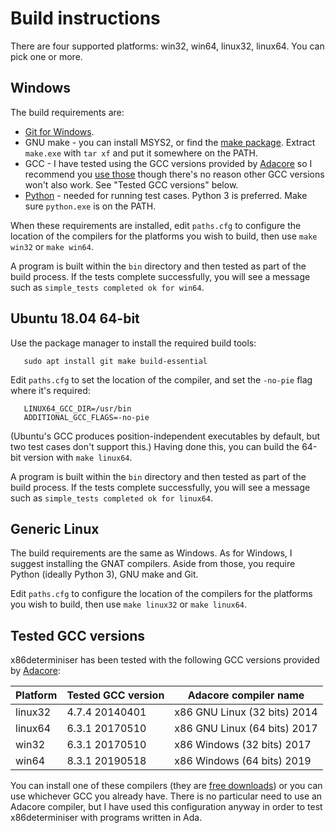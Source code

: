 
# Build instructions

There are four supported platforms: win32, win64, linux32, linux64.
You can pick one or more. 

## Windows

The build requirements are:

* [Git for Windows](https://gitforwindows.org/).
* GNU make - you can install MSYS2, or find the 
  [make package](http://repo.msys2.org/msys/x86_64/). Extract `make.exe` with `tar xf`
  and put it somewhere on the PATH.
* GCC - I have tested using the GCC versions
  provided by [Adacore](https://www.adacore.com/) so I recommend you
  [use those](https://www.adacore.com/download/more)
  though there's no reason other GCC versions won't also work. See "Tested GCC versions" below.
* [Python](https://www.python.org/) - needed for running test cases. Python 3 is
  preferred. Make sure `python.exe` is on the PATH.
 
When these requirements are installed, edit `paths.cfg` to configure the location of the
compilers for the platforms you wish to build, then use `make win32` or `make win64`.

A program is built within the `bin` directory and then tested as part of the build process.
If the tests complete successfully, you will see a message such as
`simple_tests completed ok for win64`.

## Ubuntu 18.04 64-bit

Use the package manager to install the required build tools:

```
   sudo apt install git make build-essential
```

Edit `paths.cfg` to set the location of the compiler, and set the
`-no-pie` flag where it's required:

```
   LINUX64_GCC_DIR=/usr/bin
   ADDITIONAL_GCC_FLAGS=-no-pie
```
   
(Ubuntu's GCC produces position-independent executables by default,
but two test cases don't support this.) Having done this, you can build the
64-bit version with `make linux64`.

A program is built within the `bin` directory and then tested as part of the build process.
If the tests complete successfully, you will see a message such as
`simple_tests completed ok for linux64`.

## Generic Linux

The build requirements are the same as Windows. As for Windows, I suggest installing
the GNAT compilers. Aside from those, you require Python (ideally Python 3),
GNU make and Git.

Edit `paths.cfg` to configure the location of the
compilers for the platforms you wish to build, then use `make linux32` or `make linux64`.

## Tested GCC versions

x86determiniser has been tested with the following GCC versions
provided by [Adacore](https://www.adacore.com/):

Platform | Tested GCC version | Adacore compiler name
-------- | ------------------ | ---------------------
linux32  | 4.7.4 20140401     | x86 GNU Linux (32 bits) 2014
linux64  | 6.3.1 20170510     | x86 GNU Linux (64 bits) 2017
win32    | 6.3.1 20170510     | x86 Windows (32 bits) 2017
win64    | 8.3.1 20190518     | x86 Windows (64 bits) 2019

You can install one of these compilers (they are 
[free downloads](https://www.adacore.com/download/more)) or you can use
whichever GCC you already have. There is no particular need to use an Adacore
compiler, but I have used this configuration anyway in order to test x86determiniser
with programs written in Ada.


